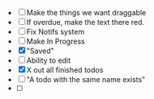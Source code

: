 - [ ] Make the things we want draggable
- [ ] If overdue, make the text there red.
- [ ] Fix Notifs system
- [ ] Make In Progress
- [x] "Saved"
- [ ] Ability to edit
- [x] X out all finished todos
- [ ] "A todo with the same name exists"
- [ ] 
